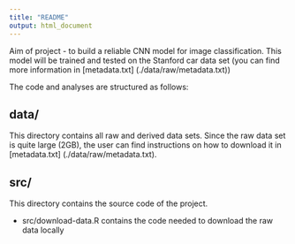 ```yaml
---
title: "README"
output: html_document
---
```


Aim of project - to build a reliable CNN model for image classification.
This model will be trained and tested on the Stanford car data set 
(you can find more information in [metadata.txt] (./data/raw/metadata.txt))

The code and analyses are structured as follows:

## data/

This directory contains all raw and derived data sets.
Since the raw data set is quite large (2GB), the user can find instructions 
on how to download it in [metadata.txt] (./data/raw/metadata.txt).

## src/

This directory contains the source code of the project.

 - src/download-data.R contains the code needed to download the raw data locally